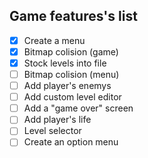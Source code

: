 ## Game features's list

- [x] Create a menu
- [x] Bitmap colision (game)
- [x] Stock levels into file
- [ ] Bitmap colision (menu)
- [ ] Add player's enemys
- [ ] Add custom level editor
- [ ] Add a "game over" screen
- [ ] Add player's life
- [ ] Level selector
- [ ] Create an option menu
